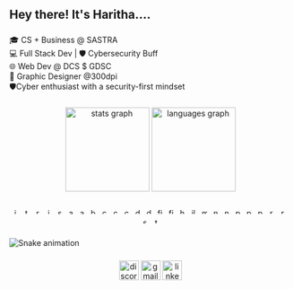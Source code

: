 <h2 align="left">Hey there! It's Haritha....</h2>

###

<p align="left">🎓 CS + Business @ SASTRA <br>💻 Full Stack Dev | 🛡️ Cybersecurity Buff <br>🌐 Web Dev @ DCS $ GDSC<br>🎨 Graphic Designer @300dpi<br>🛡️Cyber enthusiast with a security-first mindset</p>

###

<div align="center">
  <img src="https://github-readme-stats.vercel.app/api?username=ritharam&hide_title=false&hide_rank=false&show_icons=true&include_all_commits=true&count_private=true&disable_animations=false&theme=dracula&locale=en&hide_border=false" height="150" alt="stats graph"  />
  <img src="https://github-readme-stats.vercel.app/api/top-langs?username=ritharam&locale=en&hide_title=false&layout=compact&card_width=320&langs_count=5&theme=dracula&hide_border=false" height="150" alt="languages graph"  />
</div>

###

<div align="center">
  <img src="https://cdn.jsdelivr.net/gh/devicons/devicon/icons/javascript/javascript-original.svg" height="10" alt="javascript logo"  />
  <img width="2" />
  <img src="https://cdn.jsdelivr.net/gh/devicons/devicon/icons/typescript/typescript-original.svg" height="10" alt="typescript logo"  />
  <img width="2" />
  <img src="https://cdn.jsdelivr.net/gh/devicons/devicon/icons/react/react-original.svg" height="10" alt="react logo"  />
  <img width="2" />
  <img src="https://cdn.jsdelivr.net/gh/devicons/devicon/icons/jest/jest-plain.svg" height="10" alt="jest logo"  />
  <img width="2" />
  <img src="https://cdn.jsdelivr.net/gh/devicons/devicon/icons/storybook/storybook-original.svg" height="10" alt="storybook logo"  />
  <img width="2" />
  <img src="https://cdn.jsdelivr.net/gh/devicons/devicon/icons/aftereffects/aftereffects-original.svg" height="10" alt="aftereffects logo"  />
  <img width="2" />
  <img src="https://cdn.jsdelivr.net/gh/devicons/devicon/icons/amazonwebservices/amazonwebservices-line-wordmark.svg" height="10" alt="amazonwebservices logo"  />
  <img width="2" />
  <img src="https://cdn.jsdelivr.net/gh/devicons/devicon/icons/bootstrap/bootstrap-original.svg" height="10" alt="bootstrap logo"  />
  <img width="2" />
  <img src="https://cdn.jsdelivr.net/gh/devicons/devicon/icons/c/c-original.svg" height="10" alt="c logo"  />
  <img width="2" />
  <img src="https://cdn.jsdelivr.net/gh/devicons/devicon/icons/cplusplus/cplusplus-original.svg" height="10" alt="cplusplus logo"  />
  <img width="2" />
  <img src="https://cdn.jsdelivr.net/gh/devicons/devicon/icons/csharp/csharp-original.svg" height="10" alt="csharp logo"  />
  <img width="2" />
  <img src="https://cdn.jsdelivr.net/gh/devicons/devicon/icons/dot-net/dot-net-original.svg" height="10" alt="dot-net logo"  />
  <img width="2" />
  <img src="https://cdn.jsdelivr.net/gh/devicons/devicon/icons/django/django-plain.svg" height="10" alt="django logo"  />
  <img width="2" />
  <img src="https://cdn.jsdelivr.net/gh/devicons/devicon/icons/figma/figma-original.svg" height="10" alt="figma logo"  />
  <img width="2" />
  <img src="https://cdn.jsdelivr.net/gh/devicons/devicon/icons/firebase/firebase-plain.svg" height="10" alt="firebase logo"  />
  <img width="2" />
  <img src="https://cdn.jsdelivr.net/gh/devicons/devicon/icons/html5/html5-original.svg" height="10" alt="html5 logo"  />
  <img width="2" />
  <img src="https://cdn.jsdelivr.net/gh/devicons/devicon/icons/illustrator/illustrator-plain.svg" height="10" alt="illustrator logo"  />
  <img width="2" />
  <img src="https://cdn.jsdelivr.net/gh/devicons/devicon/icons/mysql/mysql-original.svg" height="10" alt="mysql logo"  />
  <img width="2" />
  <img src="https://cdn.jsdelivr.net/gh/devicons/devicon/icons/nodejs/nodejs-original.svg" height="10" alt="nodejs logo"  />
  <img width="2" />
  <img src="https://cdn.jsdelivr.net/gh/devicons/devicon/icons/npm/npm-original-wordmark.svg" height="10" alt="npm logo"  />
  <img width="2" />
  <img src="https://cdn.jsdelivr.net/gh/devicons/devicon/icons/php/php-original.svg" height="10" alt="php logo"  />
  <img width="2" />
  <img src="https://cdn.jsdelivr.net/gh/devicons/devicon/icons/photoshop/photoshop-plain.svg" height="10" alt="photoshop logo"  />
  <img width="2" />
  <img src="https://cdn.jsdelivr.net/gh/devicons/devicon/icons/postgresql/postgresql-original.svg" height="10" alt="postgresql logo"  />
  <img width="2" />
  <img src="https://cdn.jsdelivr.net/gh/devicons/devicon/icons/r/r-original.svg" height="10" alt="r logo"  />
  <img width="2" />
  <img src="https://cdn.jsdelivr.net/gh/devicons/devicon/icons/redux/redux-original.svg" height="10" alt="redux logo"  />
  <img width="2" />
  <img src="https://cdn.jsdelivr.net/gh/devicons/devicon/icons/sdl/sdl-original.svg" height="10" alt="sdl logo"  />
  <img width="2" />
  <img src="https://cdn.jsdelivr.net/gh/devicons/devicon/icons/tailwindcss/tailwindcss-original-wordmark.svg" height="10" alt="tailwindcss logo"  />
</div>

###

<img src="https://raw.githubusercontent.com/ritharam/ritharam/output/snake.svg" alt="Snake animation" />

###

<div align="center">
  <img src="https://img.shields.io/static/v1?message=Discord&logo=discord&label=&color=7289DA&logoColor=white&labelColor=&style=for-the-badge" height="35" alt="discord logo"  />
  <img src="https://img.shields.io/static/v1?message=Gmail&logo=gmail&label=&color=D14836&logoColor=white&labelColor=&style=for-the-badge" height="35" alt="gmail logo"  />
  <img src="https://img.shields.io/static/v1?message=LinkedIn&logo=linkedin&label=&color=0077B5&logoColor=white&labelColor=&style=for-the-badge" height="35" alt="linkedin logo"  />
</div>

###
